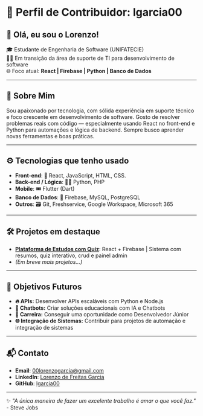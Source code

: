 # 🌟 Perfil de Contribuidor: **lgarcia00**

## 👋 Olá, eu sou o Lorenzo!
🎓 Estudante de Engenharia de Software (UNIFATECIE)  
🧑‍💻 Em transição da área de suporte de TI para desenvolvimento de software  
🌐 Foco atual: **React | Firebase | Python | Banco de Dados**

---

## 👤 Sobre Mim
Sou apaixonado por tecnologia, com sólida experiência em suporte técnico e foco crescente em desenvolvimento de software. Gosto de resolver problemas reais com código — especialmente usando React no front-end e Python para automações e lógica de backend. Sempre busco aprender novas ferramentas e boas práticas.

---

## ⚙️ Tecnologias que tenho usado
- **Front-end**: 🚀 React, JavaScript, HTML, CSS.
- **Back-end / Lógica**: 👨‍💻 Python, PHP  
- **Mobile**: 🎟️ Flutter (Dart)  
- **Banco de Dados**: 📁 Firebase, MySQL, PostgreSQL
- **Outros**: 🗃️ Git, Freshservice, Google Workspace, Microsoft 365

---

## 🛠 Projetos em destaque
- **[Plataforma de Estudos com Quiz](https://github.com/lgarcia00/quiz-educacional)**: React + Firebase | Sistema com resumos, quiz interativo, crud e painel admin
- _(Em breve mais projetos...)_

---

## 🎯 Objetivos Futuros
- **🔥 APIs:** Desenvolver APIs escaláveis com Python e Node.js 
- **🤖 Chatbots:** Criar soluções educacionais com IA e Chatbots
- **🚀 Carreira:** Conseguir uma oportunidade como Desenvolvedor Júnior
- **🌐 Integração de Sistemas:** Contribuir para projetos de automação e integração de sistemas  

---

## 📬 Contato
- **Email**: [00lorenzogarcia@gmail.com](mailto:00lorenzogarcia@gmail.com)
- **LinkedIn**: [Lorenzo de Freitas Garcia](https://www.linkedin.com/in/lorenzo-de-freitas-garcia-142590294/)
- **GitHub**: [lgarcia00](https://github.com/lgarcia00)

---

✨ *"A única maneira de fazer um excelente trabalho é amar o que você faz."* - Steve Jobs
